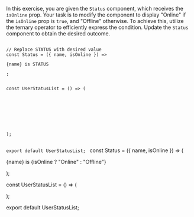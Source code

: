 In this exercise, you are given the `Status` component, which receives the `isOnline` prop. Your task is to modify the component to display "Online" if the `isOnline` prop is `true`, and "Offline" otherwise. To achieve this, utilize the ternary operator to efficiently express the condition. Update the `Status` component to obtain the desired outcome.

<codeblock language="reactjs" type="exercise" testMode="fixedInput">
<code>
// Replace STATUS with desired value
const Status = ({ name, isOnline }) => <p>{name} is STATUS</p>;

const UserStatusList = () => (
  <div>
    <Status isOnline={false} name="Oliver" />
    <Status isOnline name="Eve" />
  </div>
);

export default UserStatusList;
</code>
<solution>
const Status = ({ name, isOnline }) => (
  <p>
    {name} is {isOnline ? "Online" : "Offline"}
  </p>
);

const UserStatusList = () => (
  <div>
    <Status isOnline={false} name="Oliver" />
    <Status isOnline name="Eve" />
  </div>
);

export default UserStatusList;
</solution>
</codeblock>
